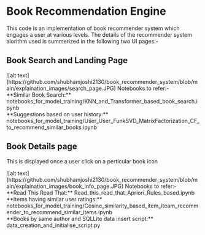 
<h1>Book Recommendation Engine</h1>
This code is an implementation of book recommender system which engages a user at various levels.
The details of the recommender system alorithm used is summerized in the following two UI pages:-
<br>
<h2>Book Search and Landing Page</h2>
![alt text](https://github.com/shubhamjoshi2130/book_recommender_system/blob/main/explaination_images/search_page.JPG)
Notebooks to refer:-<br>
**Similar Book Search:** notebooks_for_model_training/KNN_and_Transformer_based_book_search.ipynb<br>
**Suggestions based on user history:** notebooks_for_model_training/User_User_FunkSVD_MatrixFactorization_CF_to_recommend_similar_books.ipynb

<h2>Book Details page</h2>
<p>This is displayed once a user click on a perticular book icon</p>
![alt text](https://github.com/shubhamjoshi2130/book_recommender_system/blob/main/explaination_images/book_info_page.JPG)
Notebooks to refer:-<br>
**Read This Read That:** Read_this_read_that_Apriori_Rules_based.ipynb<br>
**Items having similar user ratings:** notebooks_for_model_training/Cosine_similarity_based_item_iteam_recommender_to_recommend_similar_items.ipynb<br>
**Books by same author and SQLLite data insert script:** data_creation_and_initialise_script.py
